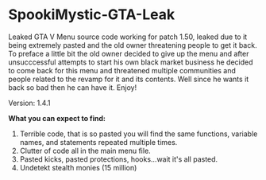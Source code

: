# SpookiMystic-GTA-Leak
Leaked GTA V Menu source code working for patch 1.50, leaked due to it being extremely pasted and the old owner threatening people to get it back. To preface a little bit the old owner decided to give up the menu and after unsucccessful attempts to start his own black market business he decided to come back for this menu and threatened multiple communities and people related to the revamp for it and its contents. Well since he wants it back so bad then he can have it. Enjoy!

Version: 1.4.1

**What you can expect to find:**
1. Terrible code, that is so pasted you will find the same functions, variable names, and statements repeated multiple times. 
1. Clutter of code all in the main menu file.
1. Pasted kicks, pasted protections, hooks...wait it's all pasted.
1. Undetekt stealth monies (15 million)
